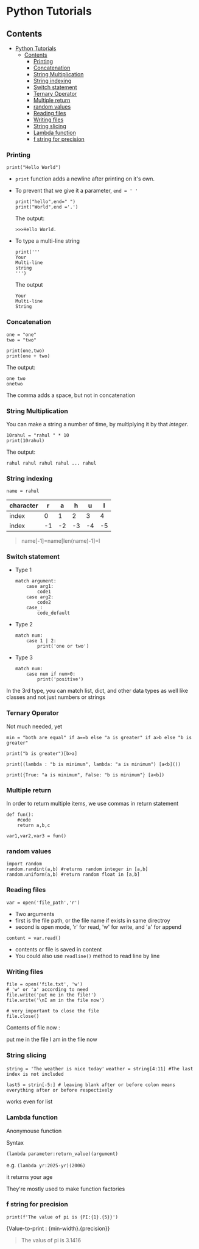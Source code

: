 # Python Tutorials

## Contents

- [Python Tutorials](#python-tutorials)
  - [Contents](#contents)
    - [Printing](#printing)
    - [Concatenation](#concatenation)
    - [String Multiplication](#string-multiplication)
    - [String indexing](#string-indexing)
    - [Switch statement](#switch-statement)
    - [Ternary Operator](#ternary-operator)
    - [Multiple return](#multiple-return)
    - [random values](#random-values)
    - [Reading files](#reading-files)
    - [Writing files](#writing-files)
    - [String slicing](#string-slicing)
    - [Lambda function](#lambda-function)
    - [f string for precision](#f-string-for-precision)

### Printing

```
print("Hello World")
```

- `print` function adds a newline after printing on it's own.
- To prevent that we give it a parameter, `end = ' '`

    ```
    print("hello",end=" ")
    print("World",end ='.')
    ```

    The output:

    ```
    >>>Hello World.
    ```

- To type a multi-line string

    ```
    print(''' 
    Your 
    Multi-line
    string
    ''')
    ```

    The output

    ```
    Your 
    Multi-line
    String
    ```

### Concatenation

```
one = "one"
two = "two"

print(one,two)
print(one + two)
```

The output:

```
one two
onetwo
```

The comma adds a space, but not in concatenation

### String Multiplication

You can make a string a number of time, by multiplying it by that *integer*.

```
10rahul = "rahul " * 10
print(10rahul)
```

The output:

```
rahul rahul rahul rahul ... rahul
```

### String indexing

`name = rahul`

|character|r|a|h|u|l|
|-----|---|---|---|---|---|
|index|0|1|2|3|4|
|index|-1|-2|-3|-4|-5|

>name[-1]=name[len(name)-1]=l

### Switch statement

- Type 1

    ```
    match argument:
        case arg1:
            code1
        case arg2:
            code2
        case_:
            code_default
    ```

- Type 2

    ```
    match num:
        case 1 | 2:
            print('one or two')
    ```

- Type 3

    ```
    match num:
        case num if num>0:
            print('positive')
    ```

In the 3rd type, you can match list, dict, and other data types as well like classes and not just numbers or strings

### Ternary Operator

Not much needed, yet

```
min = "both are equal" if a==b else "a is greater" if a>b else "b is greater"

print("b is greater")[b>a]

print((lambda : "b is minimum", lambda: "a is minimum") [a<b]())

print({True: "a is minimum", False: "b is minimum"} [a<b])
```

### Multiple return

In order to return multiple items, we use commas in return statement

```
def fun():
    #code
    return a,b,c

var1,var2,var3 = fun()
```

### random values

```
import random
random.randint(a,b) #returns random integer in [a,b]
random.uniform(a,b) #return random float in [a,b]
```

### Reading files

`var = open('file_path','r')`

- Two arguments
- first is the file path, or the file name if exists in same directroy
- second is open mode, 'r' for read, 'w' for write, and 'a' for append
  
`content = var.read()`

- contents or file is saved in content
- You could also use `readline()` method to read line by line

### Writing files

```
file = open('file.txt', 'w')
# 'w' or 'a' according to need
file.write('put me in the file!')
file.write('\nI am in the file now')

# very important to close the file
file.close()
```

Contents of file now :

put me in the file
I am in the file now

### String slicing

`string = 'The weather is nice today'`
`weather = string[4:11] #The last index is not included`

`last5 = strin[-5:] # leaving blank after or before colon means everything after or before respectively`

works even for list 

### Lambda function

Anonymouse function

Syntax

`(lambda parameter:return_value)(argument)`

e.g. `(lambda yr:2025-yr)(2006)`

it returns your age

They're mostly used to make function factories

### f string for precision

`print(f'The value of pi is {PI:{1}.{5}}')`

{Value-to-print : {min-width}.{precision}}

>The valus of pi is 3.1416

<!--More will be added soon-->